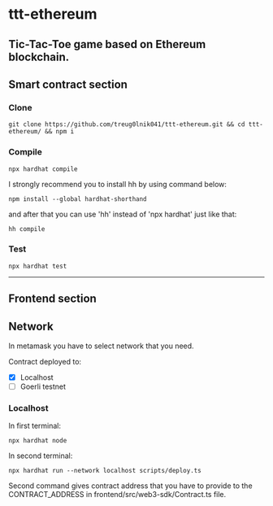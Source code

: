 # ttt-ethereum

Tic-Tac-Toe game based on Ethereum blockchain.
---

## Smart contract section

### Clone
```shell
git clone https://github.com/treug0lnik041/ttt-ethereum.git && cd ttt-ethereum/ && npm i
```

### Compile
```shell
npx hardhat compile
```
I strongly recommend you to install hh by using command below:
```shell
npm install --global hardhat-shorthand
```
and after that you can use 'hh' instead of 'npx hardhat' just like that:
```shell
hh compile
```

### Test
```shell
npx hardhat test
```
---

## Frontend section

## Network
In metamask you have to select network that you need.

Contract deployed to:
- [x] Localhost
- [ ] Goerli testnet

### Localhost
In first terminal:
```shell
npx hardhat node
```

In second terminal:
```shell
npx hardhat run --network localhost scripts/deploy.ts
```

Second command gives contract address that you have to provide to the CONTRACT_ADDRESS in frontend/src/web3-sdk/Contract.ts file.